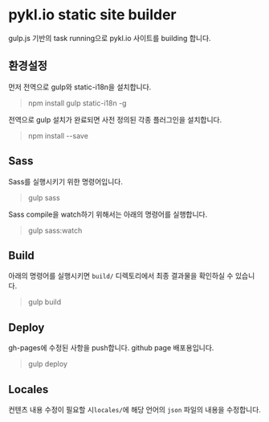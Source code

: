 # pykl.io static site builder

gulp.js 기반의 task running으로 pykl.io 사이트를 building 합니다.

## 환경설정
먼저 전역으로 gulp와 static-i18n을 설치합니다.
> npm install gulp static-i18n -g

전역으로 gulp 설치가 완료되면 사전 정의된 각종 플러그인을 설치합니다.
> npm install --save

## Sass
Sass를 실행시키기 위한 명령어입니다.
> gulp sass

Sass compile을 watch하기 위해서는 아래의 명령어를 실행합니다.
> gulp sass:watch

## Build
아래의 명령어를 실행시키면 `build/` 디렉토리에서 최종 결과물을 확인하실 수 있습니다.
> gulp build

## Deploy
gh-pages에 수정된 사항을 push합니다. github page 배포용입니다.
> gulp deploy

## Locales
컨텐츠 내용 수정이 필요할 시`locales/`에 해당 언어의 `json` 파일의 내용을 수정합니다.